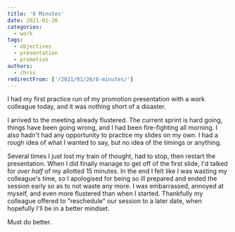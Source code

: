 ```yaml
---
title: '8 Minutes'
date: 2021-01-26
categories:
  - work
tags:
  - objectives
  - presentation
  - promotion
authors:
  - chris
redirectFrom: ['/2021/01/26/8-minutes/']
---
```


I had my first practice run of my promotion presentation with a work colleague today, and it was nothing short of a disaster.

I arrived to the meeting already flustered. The current sprint is hard going, things have been going wrong, and I had been fire-fighting all morning. I also hadn't had any opportunity to practice my slides on my own. I had a rough idea of what I wanted to say, but no idea of the timings or anything.

Several times I just lost my train of thought, had to stop, then restart the presentation. When I did finally manage to get off of the first slide, I'd talked for _over half_ of my allotted 15 minutes. In the end I felt like I was wasting my colleague's time, so I apologised for being so ill prepared and ended the session early so as to not waste any more. I was embarrassed, annoyed at myself, and even more flustered than when I started. Thankfully my colleague offered to "reschedule" our session to a later date, when hopefully I'll be in a better mindset.

Must do better.
